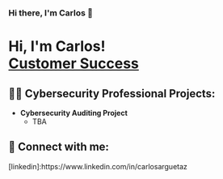 ### Hi there, I'm Carlos 👋
<h1>Hi, I'm Carlos! <br/><a href="https://github.com/Carlissimo>Cybersecurity Professional</a>,<a href="https://www.linkedin.com/in/carlosarguetaz/">Customer Success</a>
<h2>👨‍💻 Cybersecurity Professional Projects:</h2>

- <b>Cybersecurity Auditing Project</b>
  - TBA
<h2> 🤳 Connect with me:</h2>
[linkedin]:https://www.linkedin.com/in/carlosarguetaz
<!--

Here are some ideas to get you started:

- 🔭 I’m currently working on ...
- 🌱 I’m currently learning ...
- 👯 I’m looking to collaborate on ...
- 🤔 I’m looking for help with ...
- 💬 Ask me about ...
- 📫 How to reach me: ...
- 😄 Pronouns: ...
- ⚡ Fun fact: ...
